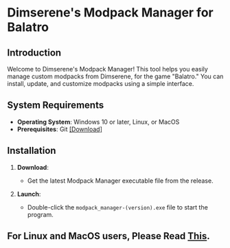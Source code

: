 # Dimserene's Modpack Manager for Balatro

## Introduction

Welcome to Dimserene's Modpack Manager! This tool helps you easily manage custom modpacks from Dimserene, for the game "Balatro." You can install, update, and customize modpacks using a simple interface.

## System Requirements

- **Operating System**: Windows 10 or later, Linux, or MacOS
- **Prerequisites**: Git [[Download]](https://git-scm.com/)


## Installation

1. **Download**:
   - Get the latest Modpack Manager executable file from the release.

2. **Launch**:
   - Double-click the `modpack_manager-(version).exe` file to start the program.
  
## For Linux and MacOS users, Please Read [This](https://github.com/Dimserene/Balatro-ModpackManager/wiki/for-MacOS-and-Linux-users).
